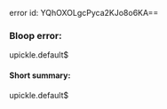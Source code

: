 error id: YQhOXOLgcPyca2KJo8o6KA==
### Bloop error:

upickle.default$
#### Short summary: 

upickle.default$
